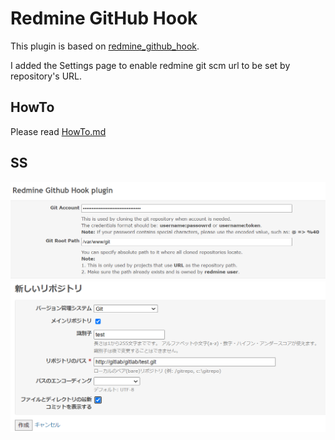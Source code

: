 # Redmine GitHub Hook

This plugin is based on [redmine_github_hook](https://github.com/koppen/redmine_github_hook).

I added the Settings page to enable redmine git scm url to be set by repository's URL.

## HowTo
Please read [HowTo.md](./README_howto.md)

## SS
![](imgs/intro.png)
![](imgs/set.png)
